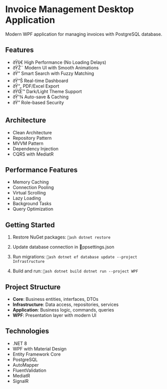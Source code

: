 ﻿# Invoice Management Desktop Application

Modern WPF application for managing invoices with PostgreSQL database.

## Features
- ðŸš€ High Performance (No Loading Delays)
- ðŸŽ¨ Modern UI with Smooth Animations
- ðŸ” Smart Search with Fuzzy Matching
- ðŸ“Š Real-time Dashboard
- ðŸ“„ PDF/Excel Export
- ðŸŒ™ Dark/Light Theme Support
- ðŸ’¾ Auto-save & Caching
- ðŸ” Role-based Security

## Architecture
- Clean Architecture
- Repository Pattern
- MVVM Pattern
- Dependency Injection
- CQRS with MediatR

## Performance Features
- Memory Caching
- Connection Pooling
- Virtual Scrolling
- Lazy Loading
- Background Tasks
- Query Optimization

## Getting Started

1. Restore NuGet packages:
   `ash
   dotnet restore
   `

2. Update database connection in ppsettings.json

3. Run migrations:
   `ash
   dotnet ef database update --project Infrastructure
   `

4. Build and run:
   `ash
   dotnet build
   dotnet run --project WPF
   `

## Project Structure
- **Core**: Business entities, interfaces, DTOs
- **Infrastructure**: Data access, repositories, services  
- **Application**: Business logic, commands, queries
- **WPF**: Presentation layer with modern UI

## Technologies
- .NET 8
- WPF with Material Design
- Entity Framework Core
- PostgreSQL
- AutoMapper
- FluentValidation
- MediatR
- SignalR

